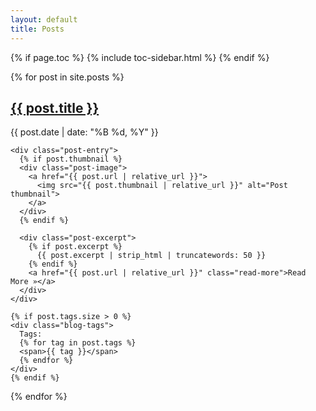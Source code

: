 ```yaml
---
layout: default
title: Posts
---
```


{% if page.toc %}
  {% include toc-sidebar.html %}
{% endif %}

<div class="posts-list">
  {% for post in site.posts %}
  <article class="post-preview">
    <h2><a href="{{ post.url | relative_url }}">{{ post.title }}</a></h2>
    <div class="post-meta">
      {{ post.date | date: "%B %d, %Y" }}
    </div>

    <div class="post-entry">
      {% if post.thumbnail %}
      <div class="post-image">
        <a href="{{ post.url | relative_url }}">
          <img src="{{ post.thumbnail | relative_url }}" alt="Post thumbnail">
        </a>
      </div>
      {% endif %}
      
      <div class="post-excerpt">
        {% if post.excerpt %}
          {{ post.excerpt | strip_html | truncatewords: 50 }}
        {% endif %}
        <a href="{{ post.url | relative_url }}" class="read-more">Read More »</a>
      </div>
    </div>

    {% if post.tags.size > 0 %}
    <div class="blog-tags">
      Tags: 
      {% for tag in post.tags %}
      <span>{{ tag }}</span>
      {% endfor %}
    </div>
    {% endif %}
  </article>
  {% endfor %}
</div>